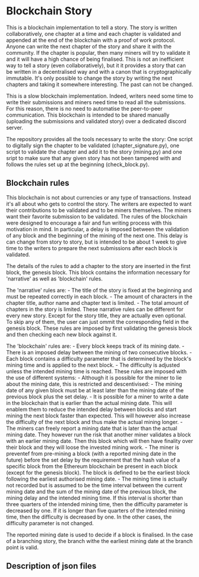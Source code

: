 # Blockchain Story

This is a blockchain implementation to tell a story. The story is written collaboratively, one chapter at a time and each chapter is validated and appended at the end of the blockchain with a proof of work protocol. Anyone can write the next chapter of the story and share it with the community. If the chapter is popular, then many miners will try to validate it and it will have a high chance of being finalised. This is not an inefficient way to tell a story (even collaboratively), but it it provides a story that can be written in a decentralised way and with a canon that is cryptographically immutable. It's only possible to change the story by writing the next chapters and taking it somewhere interesting. The past can not be changed.

This is a slow blockchain implementation. Indeed, writers need some time to write their submissions and miners need time to read all the submissions. For this reason, there is no need to automatise the peer-to-peer communication. This blockchain is intended to be shared manually (uploading the submissions and validated story) over a dedicated discord server.

The repository provides all the tools necessary to write the story: One script to digitally sign the chapter to be validated (chapter_signature.py), one script to validate the chapter and add it to the story (mining.py) and one sript to make sure that any given story has not been tampered with and follows the rules set up at the beginning (check_block.py).

## Blockchain rules

This blockchain is not about currencies or any type of transactions. Instead it's all about who gets to control the story. The writers are expected to want their contributions to be validated and to be miners themselves. The miners want their favorite submission to be validated. The rules of the blockchain were designed to encourage a fair and fun writing process with this motivation in mind. In particular, a delay is imposed between the validation of any block and the beginning of the mining of the next one. This delay is can change from story to story, but is intended to be about 1 week to give time to the writers to prepare the next submissions after each block is validated.

The details of the rules to add a chapter to the story are inserted in the first block, the genesis block. This block contains the information necessary for 'narrative' as well as 'blockchain' rules.

The 'narrative' rules are:
    - The title of the story is fixed at the beginning and must be repeated correctly in each block.
    - The amount of characters in the chapter title, author name and chapter text is limited.
    - The total amount of chapters in the story is limited.
These narrative rules can be different for every new story. Except for the story title, they are actually even optional. To skip any of them, the user can just ommit the corresponding field in the genesis block. These rules are imposed by first validating the genesis block and then checking each new block against it.

The 'blockchain' rules are:
    - Every block keeps track of its mining date.
    - There is an imposed delay between the mining of two consecutive blocks.
    - Each block contains a difficulty parameter that is determined by the block's mining time and is applied to the next block.
    - The difficulty is adjusted unless the intended mining time is reached. 
These rules are imposed with the use of different systems:
    - Although it is possible for the miner to lie about the mining date, this is restricted and descentivised:
        - The mining date of any given block must be at least later than the mining date of the previous block plus the set delay.
        - It is possible for a miner to write a date in the blockchain that is earlier than the actual mining date. This will enablem them to reduce the intended delay between blocks and start mining the next block faster than expected. This will however also increase the difficulty of the next block and thus make the actual mining longer.
        - The miners can freely report a mining date that is later than the actual mining date. They however run the risk that another miner validates a block with an earlier mining date. Then this block which will then have finality over their block and they will loose the invested mining work.
        - The miner is preventef from pre-mining a block (with a reported mining date in the future) before the set delay by the requirement that the hash value of a specific block from the Ethereum blockchain be present in each block (except for the genesis block). The block is defined to be the earliest block following the earliest authorised mining date.
    - The mining time is actually not recorded but is assumed to be the time interval between the current mining date and the sum of the mining date of the previous block, the mining delay and the intended mining time. If this interval is shorter than three quarters of the intended mining time, then the difficulty parameter is decreased by one. If it is longer than five quarters of the intended mining time, then the difficulty is decreased by one. In the other cases, the difficulty parameter is not changed.

The reported mining date is used to decide if a block is finalised. In the case of a branching story, the branch withe the earliest mining date at the branch point is valid.

## Description of json files